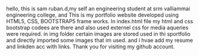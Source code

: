 hello, this is sam ruban.d,my self an engineering student at srm valliammai engineering college, and
This is my portfolio website developed using HTML5, CSS, BOOTSTRAP5 frame works.
In  index.html file my html and css bootstrap codees are there and also used externel css
for media aqueries were required.
in img folder certain images are stored used in thi sportfolio and directly imported some images that im used.
and i hvae add my resume and linkden acc with links.
Thank you for visiting my github account.
